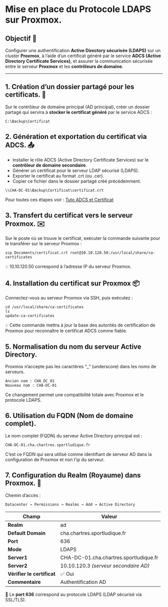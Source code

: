 # Mise en place du Protocole LDAPS sur Proxmox.

## Objectif 🎯
Configurer une authentification **Active Directory sécurisée (LDAPS)** sur un cluster **Proxmox**, à l’aide d’un certificat généré par le service **ADCS (Active Directory Certificate Services)**, et assurer la communication sécurisée entre le serveur **Proxmox** et les **contrôleurs de domaine**.

---

## 1. Création d’un dossier partagé pour les certificats. 📁
Sur le contrôleur de domaine principal (AD principal), créer un dossier partagé qui servira à **stocker le certificat généré** par le service ADCS :
```
C:\Backup\Certificat
```

## 2. Génération et exportation du certificat via ADCS. 📤

- Installer le rôle ADCS (Active Directory Certificate Services) sur le **contrôleur de domaine secondaire**.
- Générer un certificat pour le serveur LDAP sécurisé (LDAPS).
- Exporter le certificat au format .crt (ou .cer).
- Copier ce fichier dans le dossier partagé créé précédemment.

```
\\CHA-DC-01\Backup\Certificat\certificat.crt
```

Pour toutes ces étapes voir : [Tuto ADCS et Certificat](https://sym-0ne.github.io/sport-ludique-Chartres/Service%20AD/adcs/)

## 3. Transfert du certificat vers le serveur Proxmox. ✉️

Sur le poste où se trouve le certificat, exécuter la commande suivante pour le transférer sur le serveur Proxmox :
```
scp Documents/certificat.crt root@10.10.120.50:/usr/local/share/ca-certificates
```

💡 10.10.120.50 correspond à l’adresse IP du serveur Proxmox.

## 4. Installation du certificat sur Proxmox 📦

Connectez-vous au serveur Proxmox via SSH, puis exécutez :
```
cd /usr/local/share/ca-certificates
ls
update-ca-certificates
```

💡 Cette commande mettra à jour la base des autorités de certification de Proxmox pour reconnaître le certificat ADCS comme fiable.

## 5. Normalisation du nom du serveur Active Directory.

Proxmox n’accepte pas les caractères “_” (underscore) dans les noms de serveurs.
```
Ancien nom : CHA_DC_01
Nouveau nom : CHA-DC-01
```

Ce changement permet une compatibilité totale avec Proxmox et le protocole LDAPS.

## 6. Utilisation du FQDN (Nom de domaine complet). 

Le nom complet (FQDN) du serveur Active Directory principal est :
```     
CHA-DC-01.cha.chartres.sportludique.fr
```

C’est ce FQDN qui sera utilisé comme identifiant de serveur AD dans la configuration de Proxmox et non l'ip du serveur.

## 7. Configuration du Realm (Royaume) dans Proxmox. 🔧

Chemin d’accès :

```
Datacenter → Permissions → Realms → Add → Active Directory
```

| Champ                      | Valeur                                 |
| -------------------------- | -------------------------------------- |
| **Realm**                  | ad                                     |
| **Default Domain**         | cha.chartres.sportludique.fr           |
| **Port**                   | 636                                    |
| **Mode**                   | LDAPS                                  |
| **Server1**                | CHA-DC-01.cha.chartres.sportludique.fr |
| **Server2**                | 10.10.120.3 *(serveur secondaire AD)*  |
| **Vérifier le certificat** | ✅ Oui                                 |
| **Commentaire**            | Authentification AD                    |

🧩 Le **port 636** correspond au protocole LDAPS (LDAP sécurisé via SSL/TLS).